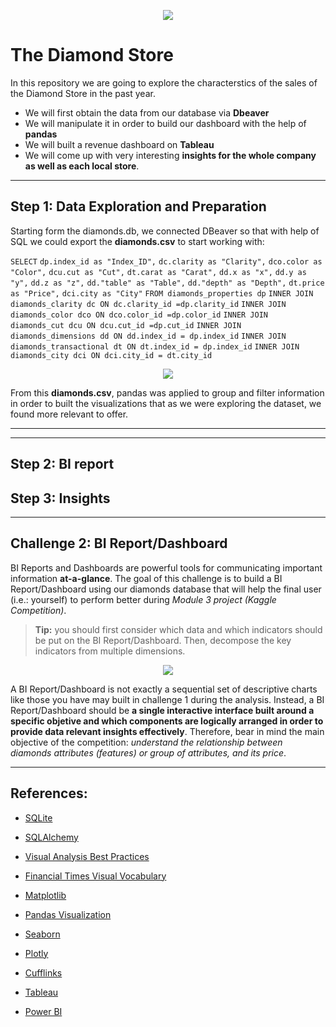 <p align="center"><img src="https://encrypted-tbn0.gstatic.com/images?q=tbn:ANd9GcRTfPGGU_vu9pE4qzD0maeSB1ToqIQE1xY9KA&usqp=CAU"></p>

# The Diamond Store 

In this repository we are going to explore the characterstics of the sales of the Diamond Store in the past year. 
- We will first obtain the data from our database via **Dbeaver**
- We will manipulate it in order to build our dashboard with the help of **pandas**
- We will built a revenue dashboard on **Tableau**
- We will come up with very interesting **insights for the whole company as well as each local store**. 

---

## __Step 1: Data Exploration and Preparation__

Starting form the diamonds.db, we connected DBeaver so that with help of SQL we could export the **diamonds.csv** to start working with: 


`SELECT`
`dp.index_id as "Index_ID",`
`dc.clarity as "Clarity",`
`dco.color as "Color",`
`dcu.cut as "Cut",`
`dt.carat as "Carat",`
`dd.x as "x",`
`dd.y as "y",`
`dd.z as "z",`
`dd."table" as "Table",`
`dd."depth" as "Depth",`
`dt.price as "Price",`
`dci.city as "City"`
`FROM diamonds_properties dp`
`INNER JOIN diamonds_clarity dc ON dc.clarity_id =dp.clarity_id`
`INNER JOIN diamonds_color dco ON dco.color_id =dp.color_id`
`INNER JOIN diamonds_cut dcu ON dcu.cut_id =dp.cut_id`
`INNER JOIN diamonds_dimensions dd ON dd.index_id = dp.index_id`
`INNER JOIN diamonds_transactional dt ON dt.index_id = dp.index_id` 
`INNER JOIN diamonds_city dci ON dci.city_id = dt.city_id `

<p align="center"><img src="https://www.jorgehoya.es/wp-content/uploads/2018/01/dbeaver.png"></p>



From this **diamonds.csv**, pandas was applied to group and filter information in order to built the visualizations that as we were exploring the dataset, we found more relevant to offer. 


---



---

## __Step 2: BI report__



## __Step 3: Insights__

---


## **Challenge 2: BI Report/Dashboard**

BI Reports and Dashboards are powerful tools for communicating important information __at-a-glance__. The goal of this challenge is to build a BI Report/Dashboard using our diamonds database that will help the final user (i.e.: yourself) to perform better during _Module 3 project (Kaggle Competition)_. 

> __Tip:__ you should first consider which data and which indicators should be put on the BI Report/Dashboard. Then, decompose the key indicators from multiple dimensions. 

<p align="center"><img src="https://media.giphy.com/media/l46Cy1rHbQ92uuLXa/giphy.gif"></p>


A BI Report/Dashboard is not exactly a sequential set of descriptive charts like those you have may built in challenge 1 during the analysis. Instead, a BI Report/Dashboard should be __a single interactive interface built around a specific objetive and which components are logically arranged in order to provide data relevant insights effectively__. Therefore, bear in mind the main objective of the competition: _understand the relationship between diamonds attributes (features) or group of attributes, and its price_.



---



## **References:**

- [SQLite](https://www.sqlite.org/index.html)

- [SQLAlchemy](https://docs.sqlalchemy.org/en/14/core/engines.html)

- [Visual Analysis Best Practices](https://github.com/ih-datapt-mad/ih_datamadpt1121_project_m2/blob/main/images/visual-analysis-guidebook.pdf)

- [Financial Times Visual Vocabulary](https://github.com/ft-interactive/chart-doctor/tree/master/visual-vocabulary)

- [Matplotlib](https://matplotlib.org/stable/api/index)

- [Pandas Visualization](https://pandas.pydata.org/docs/reference/api/pandas.DataFrame.plot.html)

- [Seaborn](https://seaborn.pydata.org/api.html)

- [Plotly](https://plotly.com/graphing-libraries/)

- [Cufflinks](https://coderzcolumn.com/tutorials/data-science/cufflinks-how-to-create-plotly-charts-from-pandas-dataframe-with-one-line-of-code)

- [Tableau](https://github.com/ih-datapt-mad/dataptmad1121_lessons/blob/main/module-2/visualization_tableau.md)

- [Power BI](https://github.com/potacho/power_bi_workshop)